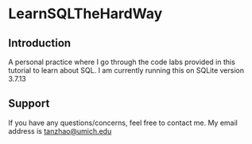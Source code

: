 LearnSQLTheHardWay
==================

Introduction
------------
A personal practice where I go through the code labs provided in this tutorial
to learn about SQL. I am currently running this on SQLite version 3.7.13

Support
-------
If you have any questions/concerns, feel free to contact me. My email address is
tanzhao@umich.edu
